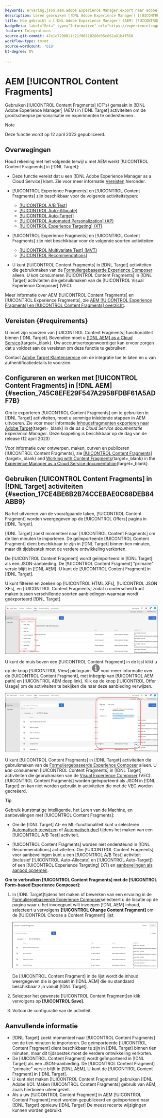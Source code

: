 ```yaml
---
keywords: ervaring;json;aem;adobe Experience Manager;export naar adobe target;content fragments;fragments;CF;cf;headless;personalisatie;experimentation
description: Leren gebruiken [!DNL Adobe Experience Manager] [!UICONTROL Content Fragments] in [!DNL Adobe Target] activiteiten.
title: Hoe gebruikt u [!DNL Adobe Experience Manager] (AEM) [!UICONTROL Content Fragments]?
badgeBeta: label="Beta" type="Informative" url="https://experienceleague.adobe.com/docs/target/using/introduction/intro.html#beta newtab=true" tooltip="What are Target Beta release features?"
feature: Integrations
source-git-commit: 47e1c7290011c21fd0710280d35c862a81b4f558
workflow-type: tm+mt
source-wordcount: '618'
ht-degree: 0%

---
```


# AEM [!UICONTROL Content Fragments]

Gebruiken [!UICONTROL Content Fragments] (CF&#39;s) gemaakt in [!DNL Adobe Experience Manager] (AEM) in [!DNL Target] activiteiten om de grootscheepse personalisatie en experimenten te ondersteunen .

>[!NOTE]
>
>Deze functie wordt op 12 april 2023 gepubliceerd.

## Overwegingen

Houd rekening met het volgende terwijl u met AEM werkt [!UICONTROL Content Fragments] in [!DNL Target]:

* Deze functie vereist dat u een [!DNL Adobe Experience Manager as a Cloud Service] klant. Zie voor meer informatie [Vereisten](#section_AE6F0971E1574B3AA324003599B96E5A) hieronder.
* [!UICONTROL Experience Fragments] en [!UICONTROL Content Fragments] zijn beschikbaar voor de volgende activiteitstypen:

   * [[!UICONTROL A/B Test]](/help/main/c-activities/t-test-ab/test-ab.md)
   * [[!UICONTROL Auto-Allocate]](/help/main/c-activities/automated-traffic-allocation/automated-traffic-allocation.md)
   * [[!UICONTROL Auto-Target]](/help/main/c-activities/auto-target/auto-target-to-optimize.md)
   * [[!UICONTROL Automated Personalization] (AP)](/help/main/c-activities/t-automated-personalization/automated-personalization.md)
   * [[!UICONTROL Experience Targeting] (XT)](/help/main/c-activities/t-experience-target/experience-target.md)

* [!UICONTROL Experience Fragments] en [!UICONTROL Content Fragments] zijn niet beschikbaar voor de volgende soorten activiteiten:

   * [[!UICONTROL Multivariate Test] (MVT)](/help/main/c-activities/c-multivariate-testing/multivariate-testing.md)
   * [[!UICONTROL Recommendations]](/help/main/c-recommendations/recommendations.md)

* U kunt [!UICONTROL Content Fragments] in [!DNL Target] activiteiten die gebruikmaken van de [Formuliergebaseerde Experience Composer](/help/main/c-experiences/form-experience-composer.md) alleen. U *kan* consumeren [!UICONTROL Content Fragments] in [!DNL Target] activiteiten die gebruikmaken van de [!UICONTROL Visual Experience Composer] (VEC).

Meer informatie over AEM [!UICONTROL Content Fragments] en [!UICONTROL Experience Fragments], zie [AEM [!UICONTROL Experience Fragments] en [!UICONTROL Content Fragments] overzicht](/help/main/c-integrating-target-with-mac/aem/aem-experience-and-content-fragments.md).

## Vereisten {#requirements}

U moet zijn voorzien van [!UICONTROL Content Fragments] functionaliteit binnen [!DNL Target]. Bovendien moet u [[!DNL AEM] as a Cloud Service](https://experienceleague.corp.adobe.com/docs/experience-manager-cloud-service.html){target=_blank}. Uw accountvertegenwoordiger kan ervoor zorgen dat u voldoet aan de vereisten om deze functie te gebruiken:

Contact [Adobe Target Klantenservice](/help/main/cmp-resources-and-contact-information.md#reference_ACA3391A00EF467B87930A450050077C) om de integratie toe te laten en u van authentificatiedetails te voorzien.

## Configureren en werken met [!UICONTROL Content Fragments] in [!DNL AEM] {#section_745C8EFE29F547A2958FDBF61A5ADF7B}

Om te exporteren [!UICONTROL Content Fragments] om te gebruiken in [!DNL Target] activiteiten, moet u sommige inleidende stappen in AEM uitvoeren. Zie voor meer informatie [Inhoudsfragmenten exporteren naar Adobe Target](https://experienceleague.adobe.com/docs/experience-manager-cloud-service/content/sites/integrations/content-fragments-target.html){target=_blank} in de *as a Cloud Service documentatie Experience Manager*. Deze koppeling is beschikbaar op de dag van de release (12 april 2023)

Voor informatie over ontwerpen, maken, curven en publiceren [!UICONTROL Content Fragments], zie [[!UICONTROL Content Fragments]](https://experienceleague.adobe.com/docs/experience-manager-cloud-service/content/sites/authoring/fundamentals/content-fragments.html?lang=en){target=_blank} and [Working with Content Fragments](https://experienceleague.adobe.com/docs/experience-manager-cloud-service/content/sites/administering/content-fragments/content-fragments.html){target=_blank} in the [Experience Manager as a Cloud Service documentation](https://experienceleague.adobe.com/docs/experience-manager-cloud-service/content/home.html){target=_blank}.

## Gebruiken [!UICONTROL Content Fragments] in [!DNL Target] activiteiten {#section_17CE4BE6B2B74CCEBAE0C68DEB84ABB9}

Na het uitvoeren van de voorafgaande taken, [!UICONTROL Content Fragment] worden weergegeven op de [!UICONTROL Offers] pagina in [!DNL Target].

[!DNL Target] zoekt momenteel naar [!UICONTROL Content Fragments] om de tien minuten te importeren. De geïmporteerde [!UICONTROL Content Fragment] dient beschikbaar te zijn in [!DNL Target] binnen tien minuten, maar dit tijdsbestek moet de verdere ontwikkeling verkorten.

De [!UICONTROL Content Fragment] wordt geïmporteerd in [!DNL Target] als een JSON-aanbieding. De [!UICONTROL Content Fragment] &quot;primaire&quot; versie blijft in [!DNL AEM]. U kunt de [!UICONTROL Content Fragment] in [!DNL Target].

U kunt filteren en zoeken op [!UICONTROL HTML XFs], [!UICONTROL JSON XFs], en [!UICONTROL Content Fragments] zodat u onderscheid kunt maken tussen verschillende soorten aanbiedingen waarnaar wordt geëxporteerd [!DNL Target].

![Filteren op de typen inhoudsfragmenten: HTML of JSON in de doelinterface](/help/main/c-integrating-target-with-mac/aem/assets/fragment-types.png)

U kunt de muis boven een [!UICONTROL Content Fragment] in de lijst klikt u op de knop [!UICONTROL View] pictogram ![Info, pictogram](/help/main/c-integrating-target-with-mac/aem/assets/icon-info.png) voor meer informatie over de [!UICONTROL Content Fragment], met inbegrip van [!UICONTROL AEM path] en [!UICONTROL AEM deep link]. Klik op de knop [!UICONTROL Offer Usage] om de activiteiten te bekijken die naar deze aanbieding verwijzen.

![Pop-up Informatie inhoudsfragment](/help/main/c-integrating-target-with-mac/aem/assets/cf-info-popup.png)

U kunt [!UICONTROL Content Fragments] in [!DNL Target] activiteiten die gebruikmaken van de [Formuliergebaseerde Experience Composer](/help/main/c-experiences/form-experience-composer.md) alleen. U *kan* consumeren [!UICONTROL Content Fragments] in [!DNL Target] activiteiten die gebruikmaken van de [Visual Experience Composer](/help/main/c-experiences/c-visual-experience-composer/visual-experience-composer.md) (VEC). [!UICONTROL Content Fragments] worden geëxporteerd als JSON in [!DNL Target] en kan niet worden gebruikt in activiteiten die met de VEC worden gecreëerd.

>[!TIP]
>
>Gebruik kunstmatige intelligentie, het Leren van de Machine, en aanbevelingen met [!UICONTROL Content Fragments]:
>
>* Om de [!DNL Target] AI- en ML-functionaliteit kunt u selecteren [Automatisch toewijzen](/help/main/c-activities/automated-traffic-allocation/automated-traffic-allocation.md#concept_A1407678796B4C569E94CBA8A9F7F5D4) of [Automatisch doel](/help/main/c-activities/auto-target/auto-target-to-optimize.md) tijdens het maken van een [!UICONTROL A/B Test] activiteit.
>
>* [!UICONTROL Content Fragments] worden niet ondersteund in [!DNL Recommendations] activiteiten. Om [!UICONTROL Content Fragments] voor aanbevelingen kunt u een [!UICONTROL A/B Test] activiteit (inclusief [!UICONTROL Auto-Allocate] en [!UICONTROL Auto-Target]) of een [!UICONTROL Experience Targeting] (XT) en [aanbevelingen als aanbod opnemen](/help/main/c-recommendations/recommendations-as-an-offer.md).


**Om te verbruiken [!UICONTROL Content Fragments] met de [!UICONTROL Form-based Experience Composer]:**

1. In [!DNL Target]tijdens het maken of bewerken van een ervaring in de [Formuliergebaseerde Experience Composer](/help/main/c-experiences/form-experience-composer.md#task_FAC842A6535045B68B4C1AD3E657E56E)selecteert u de locatie op de pagina waar u het invoegpunt wilt invoegen [!DNL AEM] inhoud, selecteert u vervolgens **[!UICONTROL Change Content Fragment]** om de [!UICONTROL Choose a Content Fragment] lijst.

   ![content_fragment_list, afbeelding](/help/main/c-integrating-target-with-mac/aem/assets/choose-content-fragment.png)

   De [!UICONTROL Content Fragment] in de lijst wordt de inhoud weergegeven die is gemaakt in [!DNL AEM] die nu standaard beschikbaar zijn vanuit [!DNL Target].

1. Selecteer het gewenste [!UICONTROL Content Fragment]en klik vervolgens op **[!UICONTROL Save]**.
1. Voltooi de configuratie van de activiteit.

## Aanvullende informatie

* [!DNL Target] zoekt momenteel naar [!UICONTROL Content Fragments] om de tien minuten te importeren. De geïmporteerde [!UICONTROL Content Fragment] dient beschikbaar te zijn in [!DNL Target] binnen tien minuten, maar dit tijdsbestek moet de verdere ontwikkeling verkorten.
* De [!UICONTROL Content Fragment] wordt geïmporteerd in [!DNL Target] als een JSON-aanbieding. De [!UICONTROL Content Fragment] &quot;primaire&quot; versie blijft in [!DNL AEM]. U kunt de [!UICONTROL Content Fragment] in [!DNL Target].
* U kunt niet maken [!UICONTROL Content Fragments] gebruiken [!DNL Adobe I/O]. Maken [!UICONTROL Content Fragments] gebruik van AEM, zoals hierboven uiteengezet.
* Als u uw [!UICONTROL Content Fragment] in AEM [!UICONTROL Content Fragment] moet worden gepubliceerd en geëxporteerd naar [!DNL Target] opnieuw [!DNL Target] De meest recente wijzigingen kunnen worden gebruikt.
